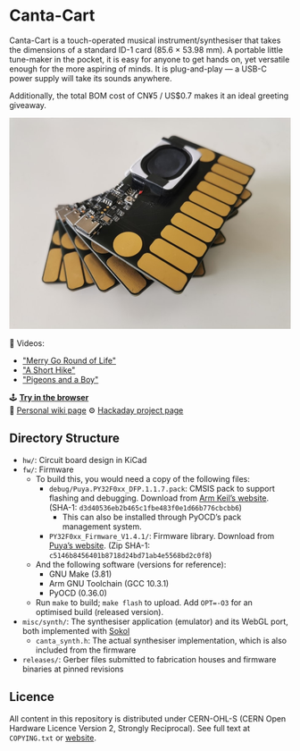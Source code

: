 # Canta-Cart

Canta-Cart is a touch-operated musical instrument/synthesiser that takes the dimensions of a standard ID-1 card (85.6 × 53.98 mm). A portable little tune-maker in the pocket, it is easy for anyone to get hands on, yet versatile enough for the more aspiring of minds. It is plug-and-play — a USB-C power supply will take its sounds anywhere.

Additionally, the total BOM cost of CN¥5 / US$0.7 makes it an ideal greeting giveaway.

![A stack of card-sized electronic devices](misc/Cover.jpg)

🎥 Videos:
- ["Merry Go Round of Life"](https://vimeo.com/989413177)
- ["A Short Hike"](https://vimeo.com/980840986)
- ["Pigeons and a Boy"](https://vimeo.com/970898009)

🕹️ [**Try in the browser**](https://ayuusweetfish.github.io/Canta-Cart/synth/)  
🌟 [Personal wiki page](https://ayu.land/canta-cart)
⚙️ [Hackaday project page](https://hackaday.io/project/196643-canta-cart)

## Directory Structure
- `hw/`: Circuit board design in KiCad
- `fw/`: Firmware
  - To build this, you would need a copy of the following files:
    - `debug/Puya.PY32F0xx_DFP.1.1.7.pack`: CMSIS pack to support flashing and debugging. Download from [Arm Keil’s website](https://www.keil.arm.com/packs/py32f0xx_dfp-puya/versions/). (SHA-1: `d3d40536eb2b465c1fbe483f0e1d66b776cbcbb6`)
      - This can also be installed through PyOCD’s pack management system.
    - `PY32F0xx_Firmware_V1.4.1/`: Firmware library. Download from [Puya’s website](https://www.puyasemi.com/en/gongjuyuruanjian.html). (Zip SHA-1: `c5146b8456401b8718d24bd71ab4e5568bd2c0f8`)
  - And the following software (versions for reference):
    - GNU Make (3.81)
    - Arm GNU Toolchain (GCC 10.3.1)
    - PyOCD (0.36.0)
  - Run `make` to build; `make flash` to upload. Add `OPT=-O3` for an optimised build (released version).
- `misc/synth/`: The synthesiser application (emulator) and its WebGL port, both implemented with [Sokol](https://github.com/floooh/sokol)
  - `canta_synth.h`: The actual synthesiser implementation, which is also included from the firmware
- `releases/`: Gerber files submitted to fabrication houses and firmware binaries at pinned revisions

## Licence
All content in this repository is distributed under CERN-OHL-S (CERN Open Hardware Licence Version 2, Strongly Reciprocal). See full text at `COPYING.txt` or [website](https://ohwr.org/cern_ohl_s_v2.txt).
